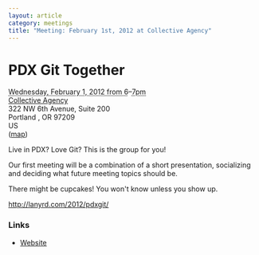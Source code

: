 ```yaml
---
layout: article
category: meetings
title: "Meeting: February 1st, 2012 at Collective Agency"
---
```

<div class="vevent">
  <h1 class="summary">PDX Git Together</h1>
  <div class='date'><abbr class="dtstart" title="2012-02-01T18:00:00">Wednesday, February 1, 2012 from 6</abbr>–<abbr class="dtend" title="2012-02-01T19:00:00">7pm</abbr></div>
    <div class="location vcard">
    <a class="url" href='http://calagator.org/venues/202392813'><span class='fn org'>Collective Agency</span></a>
    <div class="adr">
        <div class="street-address">322 NW 6th Avenue, Suite 200</div>
        <span class="locality">Portland</span>
        , <span class="region">OR</span>
        <span class="postal-code">97209</span>
        <div class='country-name'>US</div>
        (<a href='http://maps.google.com/maps?q=322+NW+6th+Avenue%2C+Suite+200%2C+Portland+OR+97209+US'>map</a>)
    </div>
    </div>
  <div class="description">
    <p>Live in PDX? Love Git? This is the group for you!</p>

<p>Our first meeting will be a combination of a short presentation, socializing and deciding what future meeting topics should be.</p>

<p>There might be cupcakes! You won't know unless you show up.</p>

<p><a href="http://lanyrd.com/2012/pdxgit/">http://lanyrd.com/2012/pdxgit/</a></p>
  </div>
  <h3>Links</h3>
  <ul>
    <li><a href="http://pdxgit.github.com" class="url">Website</a></li>
  </ul>
</div>

